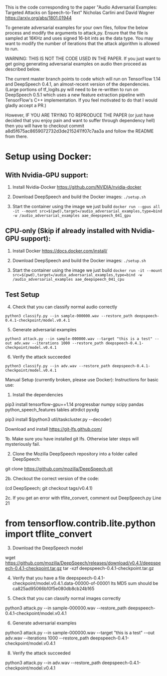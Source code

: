 This is the code corresponding to the paper
"Audio Adversarial Examples: Targeted Attacks on Speech-to-Text"
Nicholas Carlini and David Wagner
https://arxiv.org/abs/1801.01944

To generate adversarial examples for your own files, follow the below process
and modify the arguments to attack,py. Ensure that the file is sampled at
16KHz and uses signed 16-bit ints as the data type. You may want to modify
the number of iterations that the attack algorithm is allowed to run.

WARNING: THIS IS NOT THE CODE USED IN THE PAPER. If you just want to get going
generating adversarial examples on audio then proceed as described below.

The current master branch points to code which will run on TensorFlow 1.14 and
DeepSpeech 0.4.1, an almost-recent version of the dependencies. (Large portions
of tf_logits.py will need to be re-written to run on DeepSpeech 0.5.1 which uses
a new feature extraction pipeline with TensorFlow's C++ implementation. If you
feel motivated to do that I would gladly accept a PR.)

However, IF YOU ARE TRYING TO REPRODUCE THE PAPER (or just have decided
that you enjoy pain and want to suffer through dependency hell) then you
will have to checkout commit a8d5f675ac8659072732d3de2152411f07c7aa3a and
follow the README from there.



# Setup using Docker:
## With Nvidia-GPU support:
1. Install Nvidia-Docker
https://github.com/NVIDIA/nvidia-docker

2. Download DeepSpeech and build the Docker images:
`./setup.sh`

3. Start the container using the image we just build
`docker run --gpus all -it --mount src=$(pwd),target=/audio_adversarial_examples,type=bind -w /audio_adversarial_examples aae_deepspeech_041_gpu`


## CPU-only (Skip if already installed with Nvidia-GPU support):
1. Install Docker
https://docs.docker.com/install/

2. Download DeepSpeech and build the Docker images:
`./setup.sh`

3. Start the container using the image we just build
`docker run -it --mount src=$(pwd),target=/audio_adversarial_examples,type=bind -w /audio_adversarial_examples aae_deepspeech_041_cpu`


## Test Setup
4. Check that you can classify normal audio correctly

`python3 classify.py --in sample-000000.wav --restore_path deepspeech-0.4.1-checkpoint/model.v0.4.1`

5. Generate adversarial examples

`python3 attack.py --in sample-000000.wav --target "this is a test" --out adv.wav --iterations 1000 --restore_path deepspeech-0.4.1-checkpoint/model.v0.4.1`

6. Verify the attack succeeded

`python3 classify.py --in adv.wav --restore_path deepspeech-0.4.1-checkpoint/model.v0.4.1`






Manual Setup (currently broken, please use Docker):
Instructions for basic use:

1. Install the dependencies

pip3 install tensorflow-gpu==1.14 progressbar numpy scipy pandas python_speech_features tables attrdict pyxdg

pip3 install $(python3 util/taskcluster.py --decoder)

Download and install
https://git-lfs.github.com/

1b. Make sure you have installed git lfs. Otherwise later steps will mysteriously fail.

2. Clone the Mozilla DeepSpeech repository into a folder called DeepSpeech:

git clone https://github.com/mozilla/DeepSpeech.git

2b. Checkout the correct version of the code:

(cd DeepSpeech; git checkout tags/v0.4.1)

2c. If you get an error with tflite_convert, comment out DeepSpeech.py Line 21
# from tensorflow.contrib.lite.python import tflite_convert

3. Download the DeepSpeech model

wget https://github.com/mozilla/DeepSpeech/releases/download/v0.4.1/deepspeech-0.4.1-checkpoint.tar.gz
tar -xzf deepspeech-0.4.1-checkpoint.tar.gz

4. Verify that you have a file deepspeech-0.4.1-checkpoint/model.v0.4.1.data-00000-of-00001
Its MD5 sum should be
ca825ad95066b10f5e080db8cb24b165

5. Check that you can classify normal images correctly

python3 attack.py --in sample-000000.wav --restore_path deepspeech-0.4.1-checkpoint/model.v0.4.1

6. Generate adversarial examples

python3 attack.py --in sample-000000.wav --target "this is a test" --out adv.wav --iterations 1000 --restore_path deepspeech-0.4.1-checkpoint/model.v0.4.1

8. Verify the attack succeeded

python3 attack.py --in adv.wav --restore_path deepspeech-0.4.1-checkpoint/model.v0.4.1
